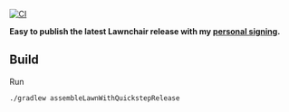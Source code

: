 [![CI](https://github.com/Goooler/LawnchairRelease/actions/workflows/ci.yml/badge.svg?branch=trunk&event=push)](https://github.com/Goooler/LawnchairRelease/actions/workflows/ci.yml?query=event:push+branch:trunk)

**Easy to publish the latest Lawnchair release with my [personal signing](keystore.properties).**

## Build

Run
```sh
./gradlew assembleLawnWithQuickstepRelease
```
